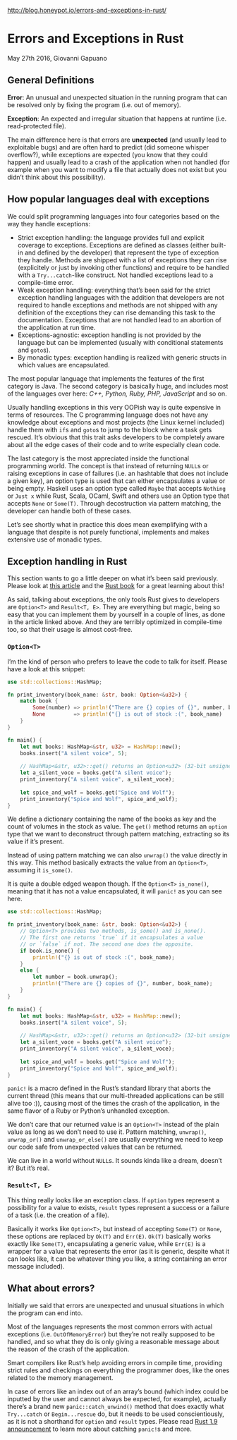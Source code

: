 http://blog.honeypot.io/errors-and-exceptions-in-rust/
# Errors and Exceptions in Rust
May 27th 2016, Giovanni Gapuano

## General Definitions
**Error**: An unusual and unexpected situation in the running program that can be resolved only by fixing the program (i.e. out of memory).

**Exception**: An expected and irregular situation that happens at runtime (i.e. read-protected file).

The main difference here is that errors are **unexpected** (and usually lead to exploitable bugs) and are often hard to predict (did someone whisper overflow?), while exceptions are expected (you know that they could happen) and usually lead to a crash of the application when not handled (for example when you want to modify a file that actually does not exist but you didn’t think about this possibility).

## How popular languages deal with exceptions

We could split programming languages into four categories based on the way they handle exceptions:

* Strict exception handling: the language provides full and explicit coverage to exceptions. Exceptions are defined as classes (either built-in and defined by the developer) that represent the type of exception they handle. Methods are shipped with a list of exceptions they can rise (explicitely or just by invoking other functions) and require to be handled with a `Try...catch`-like construct. Not handled exceptions lead to a compile-time error.
* Weak exception handling: everything that’s been said for the strict exception handling languages with the addition that developers are not required to handle exceptions and methods are not shipped with any definition of the exceptions they can rise demanding this task to the documentation. Exceptions that are not handled lead to an abortion of the application at run time.
* Exceptions-agnostic: exception handling is not provided by the language but can be implemented (usually with conditional statements and `goto`s).
* By monadic types: exception handling is realized with generic structs in which values are encapsulated.

The most popular language that implements the features of the first category is Java. The second category is basically huge, and includes most of the languages over here: *C++, Python, Ruby, PHP, JavaScript* and so on.

Usually handling exceptions in this very OOPish way is quite expensive in terms of resources. The C programming language does not have any knowledge about exceptions and most projects (the Linux kernel included) handle them with `if`s and `goto`s to jump to the block where a task gets rescued. It’s obvious that this trait asks developers to be completely aware about all the edge cases of their code and to write especially clean code.

The last category is the most appreciated inside the functional programming world. The concept is that instead of returning `NULL`s or raising exceptions in case of failures (i.e. an hashtable that does not include a given key), an option type is used that can either encapsulates a value or being empty. Haskell uses an option type called `Maybe` that accepts `Nothing` or `Just x` while Rust, Scala, OCaml, Swift and others use an Option type that accepts `None` or `Some(T)`. Through decostruction via pattern matching, the developer can handle both of these cases.

Let’s see shortly what in practice this does mean exemplifying with a language that despite is not purely functional, implements and makes extensive use of monadic types.

## Exception handling in Rust

This section wants to go a little deeper on what it’s been said previously. Please look at [this article](./error_handling_in_rust.md) and the [Rust book](https://doc.rust-lang.org/book/) for a great learning about this!

As said, talking about exceptions, the only tools Rust gives to developers are `Option<T>` and `Result<T, E>`. They are everything but magic, being so easy that you can implement them by yourself in a couple of lines, as done in the article linked above. And they are terribly optimized in compile-time too, so that their usage is almost cost-free.

### `Option<T>`
I’m the kind of person who prefers to leave the code to talk for itself. Please have a look at this snippet:
```rust
use std::collections::HashMap;

fn print_inventory(book_name: &str, book: Option<&u32>) {
    match book {
        Some(number) => println!("There are {} copies of {}", number, book_name),
        None         => println!("{} is out of stock :(", book_name)
    }
}

fn main() {
    let mut books: HashMap<&str, u32> = HashMap::new();
    books.insert("A silent voice", 5);
    
    // HashMap<&str, u32>::get() returns an Option<u32> (32-bit unsigned integer).
    let a_silent_voce = books.get("A silent voice");
    print_inventory("A silent voice", a_silent_voce);
    
    let spice_and_wolf = books.get("Spice and Wolf");
    print_inventory("Spice and Wolf", spice_and_wolf);
}
```
We define a dictionary containing the name of the books as key and the count of volumes in the stock as value. The `get()` method returns an `option` type that we want to deconstruct through pattern matching, extracting so its value if it’s present.

Instead of using pattern matching we can also `unwrap()` the value directly in this way. This method basically extracts the value from an `Option<T>`, assuming it `is_some()`.

It is quite a double edged weapon though. If the `Option<T>` `is_none()`, meaning that it has not a value encapsulated, it will `panic!` as you can see here.

```rust
use std::collections::HashMap;

fn print_inventory(book_name: &str, book: Option<&u32>) {
    // Option<T> provides two methods, is_some() and is_none().
    // The first one returns `true` if it encapsulates a value
    // or `false` if not. The second one does the opposite.
    if book.is_none() {
        println!("{} is out of stock :(", book_name);
    }
    else {
        let number = book.unwrap();
        println!("There are {} copies of {}", number, book_name);
    }
}

fn main() {
    let mut books: HashMap<&str, u32> = HashMap::new();
    books.insert("A silent voice", 5);
    
    // HashMap<&str, u32>::get() returns an Option<u32> (32-bit unsigned integer).
    let a_silent_voce = books.get("A silent voice");
    print_inventory("A silent voice", a_silent_voce);
    
    let spice_and_wolf = books.get("Spice and Wolf");
    print_inventory("Spice and Wolf", spice_and_wolf);
}
```

`panic!` is a macro defined in the Rust’s standard library that aborts the current thread (this means that our multi-threaded applications can be still alive too :)), causing most of the times the crash of the application, in the same flavor of a Ruby or Python’s unhandled exception.

We don’t care that our returned value is an `Option<T>` instead of the plain value as long as we don’t need to use it. Pattern matching, `unwrap()`, `unwrap_or()` and `unwrap_or_else()` are usually everything we need to keep our code safe from unexpected values that can be returned.

We can live in a world without `NULL`s. It sounds kinda like a dream, doesn’t it? But it’s real.

### `Result<T, E>`
This thing really looks like an exception class. If `option` types represent a possibility for a value to exists, `result` types represent a success or a failure of a task (i.e. the creation of a file).

Basically it works like `Option<T>`, but instead of accepting `Some(T)` or `None`, these options are replaced by `Ok(T)` and `Err(E)`. `Ok(T)` basically works exactly like `Some(T)`, encapsulating a generic value, while `Err(E)` is a wrapper for a value that represents the error (as it is generic, despite what it can looks like, it can be whatever thing you like, a string containing an error message included).

## What about errors?
Initially we said that errors are unexpected and unusual situations in which the program can end into.

Most of the languages represents the most common errors with actual exceptions (i.e. `OutOfMemoryError`) but they’re not really supposed to be handled, and so what they do is only giving a reasonable message about the reason of the crash of the application.

Smart compilers like Rust’s help avoiding errors in compile time, providing strict rules and checkings on everything the programmer does, like the ones related to the memory management.

In case of errors like an index out of an array’s bound (which index could be inputted by the user and cannot always be expected, for example), actually there’s a brand new `panic::catch_unwind()` method that does exactly what `Try...catch` or `Begin...rescue` do, but it needs to be used conscientiously, as it is not a shorthand for `option` and `result` types. Please read [Rust 1.9 announcement](https://blog.rust-lang.org/2016/05/26/Rust-1.9.html) to learn more about catching `panic!`s and more.
